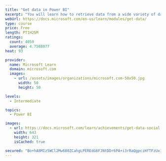```yaml
---
title: "Get data in Power BI"
excerpt: "You will learn how to retrieve data from a wide variety of data sources, including Microsoft Excel, relational databases, and NoSQL data stores. You will also learn how to improve performance while retrieving data."
webUrl: https://docs.microsoft.com/en-us/learn/modules/get-data/
type: course
price: Free
length: PT1H25M
ratings:
  count: 4059
  average: 4.7588077
heat: 93

provider:
  name: Microsoft Learn
  domain: microsoft.com
  images:
    - url: /assets/images/organizations/microsoft.com-50x50.jpg
      width: 50
      height: 50

levels:
  - Intermediate

topics:
  - Power BI

images:
  - url: https://docs.microsoft.com/learn/achievements/get-data-social.png
    width: 643
    height: 321
    isCached: true

secured: "Bo+hA8MIz5WCl2Mw680ZCahgLPEREdG6FJNtDDr6PA+i3rRaQgpciHfTFzUxIMYh1FJ3dHsac4hUXox9omgRz2ClCUEwpHGst/MJpbl2VeI46ltwAnygAMUHVPue/y9+V+sSIrh6wbqEnPjD97+hqdLVoWb1EJDeOAX+4qWxkrBQRafnapZNnxnzrp0BytkEM3Zr3/oJ2ap+DyTUt6sJRgTrK7K+cTnVME/iMB8p/VAIhwG990z7Dm9Lwy1C/QLrcWEhHUvWh6FqC2/N1u+50K4nUBEgO14ZA0nzIrWev9oKkCWhavw6LuzgONIt2TTy0+0T29JrArEQNdbvuIGXp8Yopi4wkYugvWg47HQNcLO8kTv7cJhCGQblQhWId2nlTy5dbG7Z+CE9ZQulJN12zHTOBRUSYNoS1ePyKwMlh7M=;eu/+QeNObsJuO88mzje5Sg=="
---
```


